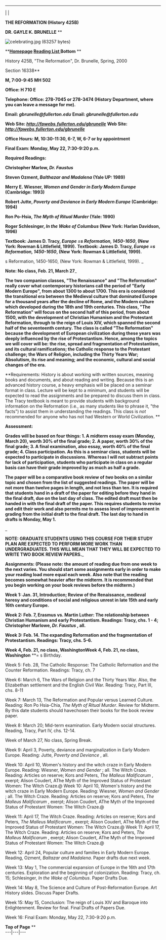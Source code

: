 ---  
| |



**THE REFORMATION (History 425B)**

**DR. GAYLE K. BRUNELLE** **

![celebrating.jpg \(63257 bytes\)](celebrating.jpg)

****[Homepage](Default.htm)         [Reading List ](Reformationlist.htm)
Bottom** **

History 425B, "The Reformation", Dr. Brunelle, Spring, 2000

Section 16338**

**M, 7:00-9:45 MH 502**

**Office: H 710 E**

**Telephone: Office: 278-7045 or 278-3474 (History Department, where you can
leave a message for me).**

**Email: _gbrunelle@fullerton.edu_** **Email: _gbrunelle@fullerton.edu_**

**Web Site: _http://fpwebs.fullerton.edu/gbrunelle_** **Web Site:
_http://fpwebs.fullerton.edu/gbrunelle_**

**Office Hours: M, 10:30-11:30, 6-7, W, 6-7 or by appointment**

**Final Exam: Monday, May 22, 7:30-9:20 p.m.**  

**Required Readings:**

**Christopher Marlow, _Dr. Faustus_**

**Steven Ozment, _Balthazar and Madalena_ (Yale UP: 1989)**

**Merry E. Wiesner, _Women and Gender in Early Modern Europe_ (Cambridge:
1993)**

**Robert Jutte, _Poverty and Deviance in Early Modern Europe_ (Cambridge:
1994)**

**Ron Po-Hsia, _The Myth of Ritual Murder_ (Yale: 1990)**

**Roger Schlesinger, _In the Wake of Columbus_ (New York: Harlan Davidson,
1996)**

**Textbook: James D. Tracy, _Europe =s Reformation, 1450-1650_, (New York:
Rowman & Littlefield, 1999).** **Textbook: James D. Tracy, _Europe =s
Reformation, 1450-1650_, (New York: Rowman & Littlefield, 1999).**

s Reformation, 1450-1650, (New York: Rowman & Littlefield, 1999). _

**Note: No class, Feb. 21, March 27**_



**The two companion classes, "The Renaissance" and "The Reformation" really
cover what contemporary historians call the period of "Early Modern Europe",
from about 1300 to about 1700. This era is considered the transitional era
between the Medieval culture that dominated Europe for a thousand years after
the decline of Rome, and the Modern culture which developed during the 18th
and 19th centuries. This class, "The Reformation" will focus on the second
half of this period, from about 1500, with the development of Christian
Humanism and the Protestant Reformation, through to the reign of Louis XIV,
which spanned the second half of the seventeenth century. The class is called
"The Reformation" because the development of European civilization during
these years was deeply influenced by the rise of Protestantism. Hence, among
the topics we will cover will be: the rise, spread and fragmentation of
Protestantism, and its cultural ramifications; the Catholic response to the
Protestant challenge; the Wars of Religion, including the Thirty Years War;
Absolutism, its rise and meaning; and the economic, cultural and social
changes of the era.**

**Requirements: History is about working with written sources, meaning books
and documents, and about reading and writing. Because this is an advanced
history course, a heavy emphasis will be placed on a seminar format in class.
Lecture will be kept to a minimum, and students will be expected to read the
assignments and be prepared to discuss them in class. The Tracy textbook is
meant to provide students with background information on the Reformation
(i.e., as many students like to phrase it, "the facts") to assist them in
understanding the readings. This class is _not_ recommended for anyone who has
not had Western or World Civilization. **

**Assessment:**

**Grades will be based on four things: 1. A midterm essay exam (Monday, March
20), worth 30% of the final grade; 2. A paper, worth 30% of the final grade;
3. A final examination, also essay, worth 40% of the final grade; 4. Class
participation. As this is a seminar class, students will be expected to
participate in discussions. Whereas I will not subtract points for lack of
participation, students who participate in class on a regular basis can have
their grade improved by as much as half a grade.**

**The paper will be a comparative book review of _two_ books on a similar
topic and chosen from the list of suggested readings. The paper will be not
more than twelve pages in length, and not less than ten. It is required that
students hand in a draft of the paper for editing before they hand in the
final draft, due on the last day of class. The edited draft must then be
handed in with the final draft of the paper. This requires students to revise
and edit their work and also permits me to assess level of improvement in
grading from the initial draft to the final draft. The last day to hand in
drafts is Monday, May 1.**

_

**NOTE: GRADUATE STUDENTS USING THIS COURSE FOR THEIR STUDY PLAN ARE EXPECTED
TO PERFORM MORE WORK THAN UNDERGRADUATES. THIS WILL MEAN THAT THEY WILL BE
EXPECTED TO WRITE TWO BOOK REVIEW PAPERS.**_

**Assignments: (Please note: the amount of reading due from one week to the
next varies. You should start some assignments early in order to make your
reading load more equal each week. Also note that the reading becomes somewhat
heavier after the midterm. It is recommended that you begin working on your
book reviews before the midterm.)**

**Week 1: Jan. 31, Introduction; Review of the Renaissance, medieval heresy
and conditions of social and religious unrest in late 15th and early 16th
century Europe.**

**Week 2: Feb. 7, Erasmus vs. Martin Luther: The relationship between
Christian Humanism and early Protestantism. Readings: Tracy, chs. 1 - 4;
Christopher Marlowe, _Dr. Faustus_ , all.**

**Week 3: Feb. 14. The expanding Reformation and the fragmentation of
Protestantism. Readings: Tracy, chs. 5-6.**

**Week 4, Feb. 21, no class, WashingtonWeek 4, Feb. 21, no class, Washington**
**= s Birthday.

Week 5: Feb. 28, The Catholic Response: The Catholic Reformation and the
Counter Reformation. Readings: Tracy, ch. 7

Week 6: March 6, The Wars of Religion and the Thirty Years War. Also, the
Elizabethan settlement and the English Civil War. Reading: Tracy, Part III,
chs. 8-11

Week 7: March 13, The Reformation and Popular versus Learned Culture. Reading:
Ron Po Hsia-Chia, _The Myth of Ritual Murder_. Review for Midterm. By this
date students should havechosen their books for the book review paper.

Week 8: March 20; Mid-term examination. Early Modern social structures.
Reading, Tracy, Part IV, chs. 12-14.

Week of March 27, No class, Spring Break.

Week 9: April 3, Poverty, deviance and marginalization in Early Modern Europe.
Reading: Jutte, _Poverty and Deviance_ , all.

Week 10: April 10, Women's history and the witch craze in Early Modern Europe.
Reading: Wiesner, _Women and Gender_ ; all. The Witch Craze. Reading: Articles
on reserve; Kors and Peters, _The Malleus Malificarum_ , exerpt; Alison
Coudert, AThe Myth of the Improved Status of Protestant Women: The Witch
Craze.@ Week 10: April 10, Women's history and the witch craze in Early Modern
Europe. Reading: Wiesner, _Women and Gender_ ; all. The Witch Craze. Reading:
Articles on reserve; Kors and Peters, _The Malleus Malificarum_ , exerpt;
Alison Coudert, AThe Myth of the Improved Status of Protestant Women: The
Witch Craze.@

Week 11: April 17, The Witch Craze. Reading: Articles on reserve; Kors and
Peters, _The Malleus Malificarum_ , exerpt; Alison Coudert, AThe Myth of the
Improved Status of Protestant Women: The Witch Craze.@ Week 11: April 17, The
Witch Craze. Reading: Articles on reserve; Kors and Peters, _The Malleus
Malificarum_ , exerpt; Alison Coudert, AThe Myth of the Improved Status of
Protestant Women: The Witch Craze.@

Week 12: April 24, Popular culture and families in Early Modern Europe.
Reading, Ozment, _Baltazar and Madalena_. Paper drafts due next week.

Week 13: May 1, The commercial expansion of Europe in the 16th and 17th
centuries. Exploration and the beginning of colonization. Reading: Tracy, ch.
15; Schlesinger, _In the Wake of Columbus_. Paper Drafts Due.

Week 14: May 8, The Science and Culture of Post-Reformation Europe. Art
History slides. Discuss Paper Drafts.

Week 15: May 15, Conclusion: The reign of Louis XIV and Baroque into
Enlightenment. Review for final. Final Drafts of Papers Due.

Week 16: Final Exam: Monday, May 22, 7:30-9:20 p.m.

**Top of Page** **  
---|---|---

